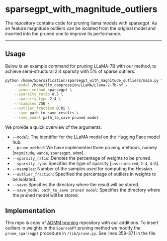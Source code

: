 # sparsegpt_with_magnitude_outliers
The repository contains code for pruning llama models with sparsegpt. As an feature magnitude outliers can be isolated from the original model and inserted into the pruned one to improve its performance.

---
## Usage
Below is an example command for pruning LLaMA-7B with our method, to achieve semi-structural 2:4 sparsity with 5% of sparse outliers.
```sh
python /home/Sparsification/sparsegpt_with_magnitude_outliers/main.py \
    --model /home/llm_compression/LLaMA/Llama-2-7b-hf \
    --prune_method sparsegpt \
    --sparsity_ratio 0.5 \
    --sparsity_type 2:4 \
    --nsamples 750 \
    --outlier_fraction 0.05 \
    --save path_to_save results \
    --save_model path_to_save pruned model
```

We provide a quick overview of the arguments:  
- `--model`: The identifier for the LLaMA model on the Hugging Face model hub.
- `--prune_method`: We have implemented three pruning methods, namely [`magnitude`, `wanda`, `sparsegpt`, `admm`].
- `--sparsity_ratio`: Denotes the percentage of weights to be pruned.
- `--sparsity_type`: Specifies the type of sparsity [`unstructured`, `2:4`, `4:8`].
- `--nsamples`: Number of the samples used for computing the Hessian. 
- `--outlier_fraction`: Specified the percentage of outliers in weights to be isolated.
- `--save`: Specifies the directory where the result will be stored.
- `--save_model path_to_save pruned model`: Specifies the directory where the pruned model will be stored.

## Implementation
This repo is copy of [ADMM pruning](https://github.com/fmfi-compbio/admm-pruning) repository with our additions. 
To insert outliers in weights in the `SparseGPT` pruning method  we modify the `prune_sparsegpt` procedure in `/lib/prune.py`. See lines 359-371 in the file.